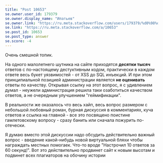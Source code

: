 ```yaml
---
title: "Post 10653"
se.owner.user_id: 179379
se.owner.display_name: "Ипатьев"
se.owner.link: "https://ru.meta.stackoverflow.com/users/179379/%d0%98%d0%bf%d0%b0%d1%82%d1%8c%d0%b5%d0%b2"
se.link: "https://ru.meta.stackoverflow.com/a/10653"
se.post_id: 10653
se.post_type: answer
se.score: -4
---
```

<p>Очень смешной топик.</p>
<p>На одного малолетнего шутника на сайте приходятся <strong>десятки тысяч</strong> ответов с по-настоящему дестуктивным кодом, практически в каждом ответе весь букет уязвимостей - от XSS до SQL инъекций. И при этом принципиальной позицией администрации является <strong>не оценивать</strong> ответы по качеству. Открывая ссылку на этот вопрос, я с удивлением думал - неужели администрация решила таки озаботиться качеством ответов, а не очередным улучшением &quot;геймификации&quot;.</p>
<p>В реальности же оказалось что весь хайп, весь вопрос размером с небольшой любовный роман, бурная дискуссия в комментариях, куча ответов и ссылка на главной - все это посвящено поистине гамлетовскому вопросу - сразу банить или сначала пожурить по-отечески.</p>
<p>Я думаю вместо этой дискуссии надо обсудить действительно важный вопрос - введение какой-нибудь новой виртуальной бляхи чтобы награждать местных помогаек. Что-то вроде &quot;Настрочил 10 ответов за 60 секунд!&quot;. Вот это действительно продвинет сайт к новым высотам и подвинет всех плагиаторов на обочину истории</p>

